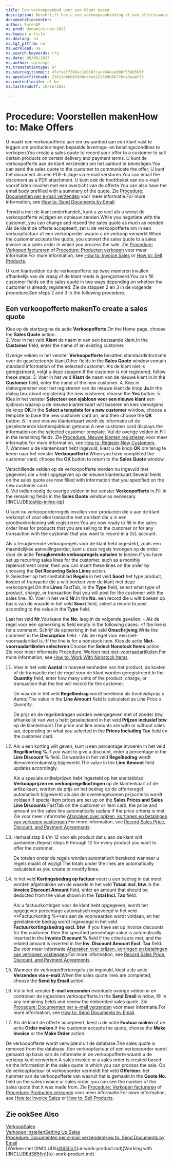```yaml
---
title: Een verkoopaanbod voor een klant maken
description: Beschrijft hoe u een verkoopaanbieding of een offerteaanvraagdocument maakt om uw aanbod aan een klant vast te leggen om producten onder bepaalde voorwaarden te verkopen.
documentationcenter: 
author: SorenGP
ms.prod: dynamics-nav-2017
ms.topic: article
ms.devlang: na
ms.tgt_pltfrm: na
ms.workload: na
ms.search.keywords: rfq
ms.date: 08/08/2017
ms.author: sgroespe
ms.translationtype: HT
ms.sourcegitcommit: 4fefaef7380ac10836fcac404eea006f55d8556f
ms.openlocfilehash: 21611abbb658ddcd4e422269db9677bca3ea4f35
ms.contentlocale: nl-be
ms.lasthandoff: 10/16/2017

---
```

# <a name="how-to-make-offers"></a><span data-ttu-id="fb880-103">Procedure: Voorstellen maken</span><span class="sxs-lookup"><span data-stu-id="fb880-103">How to: Make Offers</span></span>
<span data-ttu-id="fb880-104">U maakt een verkoopofferte aan om uw aanbod aan een klant vast te leggen om producten tegen bepaalde leverings- en betalingscondities te verkopen.</span><span class="sxs-lookup"><span data-stu-id="fb880-104">You create a sales quote to record your offer to a customer to sell certain products on certain delivery and payment terms.</span></span> <span data-ttu-id="fb880-105">U kunt de verkoopofferte aan de klant verzenden om het aanbod te bevestigen.</span><span class="sxs-lookup"><span data-stu-id="fb880-105">You can send the sales quote to the customer to communicate the offer.</span></span> <span data-ttu-id="fb880-106">U kunt het document als een PDF-bijlage via e-mail versturen.</span><span class="sxs-lookup"><span data-stu-id="fb880-106">You can email the document as a PDF attachment.</span></span> <span data-ttu-id="fb880-107">U kunt ook de hoofdtekst van de e-mail vooraf laten invullen met een overzicht van de offerte.</span><span class="sxs-lookup"><span data-stu-id="fb880-107">You can also have the email body prefilled with a summary of the quote.</span></span> <span data-ttu-id="fb880-108">Zie [Procedure: Documenten per e-mail verzenden](ui-how-send-documents-email.md) voor meer informatie.</span><span class="sxs-lookup"><span data-stu-id="fb880-108">For more information, see [How to: Send Documents by Email](ui-how-send-documents-email.md).</span></span>

<span data-ttu-id="fb880-109">Terwijl u met de klant onderhandelt, kunt u zo veel als u wenst de verkoopofferte wijzigen en opnieuw zenden.</span><span class="sxs-lookup"><span data-stu-id="fb880-109">While you negotiate with the customer, you can change and resend the sales quote as much as needed.</span></span> <span data-ttu-id="fb880-110">Als de klant de offerte accepteert, zet u de verkoopofferte om in een verkoopfactuur of een verkooporder waarin u de verkoop verwerkt.</span><span class="sxs-lookup"><span data-stu-id="fb880-110">When the customer accepts the quote, you convert the sales quote to a sales invoice or a sales order in which you process the sale.</span></span> <span data-ttu-id="fb880-111">Zie [Procedure: Verkopen factureren](sales-how-invoice-sales.md) of [Procedure: Producten verkopen](sales-how-sell-products.md) voor meer informatie.</span><span class="sxs-lookup"><span data-stu-id="fb880-111">For more information, see [How to: Invoice Sales](sales-how-invoice-sales.md) or [How to: Sell Products](sales-how-sell-products.md).</span></span>

<span data-ttu-id="fb880-112">U kunt klantvelden op de verkoopofferte op twee manieren invullen afhankelijk van de vraag of de klant reeds is geregistreerd.</span><span class="sxs-lookup"><span data-stu-id="fb880-112">You can fill customer fields on the sales quote in two ways depending on whether the customer is already registered.</span></span> <span data-ttu-id="fb880-113">Zie de stappen 2 en 3 in de volgende procedure.</span><span class="sxs-lookup"><span data-stu-id="fb880-113">See steps 2 and 3 in the following procedure.</span></span>

## <a name="to-create-a-sales-quote"></a><span data-ttu-id="fb880-114">Een verkoopofferte maken</span><span class="sxs-lookup"><span data-stu-id="fb880-114">To create a sales quote</span></span>
<span data-ttu-id="fb880-115">Kies op de startpagina de actie **Verkoopofferte**.</span><span class="sxs-lookup"><span data-stu-id="fb880-115">On the Home page,  choose the **Sales Quote** action.</span></span>  
2. <span data-ttu-id="fb880-116">Voer in het veld **Klant** de naam in van een bestaande klant.</span><span class="sxs-lookup"><span data-stu-id="fb880-116">In the **Customer** field, enter the name of an existing customer.</span></span>

   <span data-ttu-id="fb880-117">Overige velden in het venster **Verkoopofferte** bevatten standaardinformatie over de geselecteerde klant.</span><span class="sxs-lookup"><span data-stu-id="fb880-117">Other fields in the **Sales Quote** window contain standard information of the selected customer.</span></span> <span data-ttu-id="fb880-118">Als de klant niet is geregistreerd, volgt u deze stappen:</span><span class="sxs-lookup"><span data-stu-id="fb880-118">If the customer is not registered, follow these steps:</span></span>
3. <span data-ttu-id="fb880-119">Voer in het veld **Klant** de naam van de nieuwe klant in.</span><span class="sxs-lookup"><span data-stu-id="fb880-119">In the **Customer** field, enter the name of the new customer.</span></span>
4. <span data-ttu-id="fb880-120">Kies in dialoogvenster voor het registreren van de nieuwe klant de knop **Ja**.</span><span class="sxs-lookup"><span data-stu-id="fb880-120">In the dialog box about registering the new customer, choose the **Yes** button.</span></span>
5. <span data-ttu-id="fb880-121">Kies in het venster **Selecteer een sjabloon voor een nieuwe klant** een sjabloon waarop u de nieuwe klantenkaart wilt baseren en kies vervolgens de knop **OK**.</span><span class="sxs-lookup"><span data-stu-id="fb880-121">In the **Select a template for a new customer** window, choose a template to base the new customer card on, and then choose the **OK** button.</span></span>
6. <span data-ttu-id="fb880-122">In een nieuwe klantenkaart wordt de informatie uit de geselecteerde klantensjabloon getoond.</span><span class="sxs-lookup"><span data-stu-id="fb880-122">A new customer card displays the information on the selected customer template.</span></span> <span data-ttu-id="fb880-123">Vul de overige velden in.</span><span class="sxs-lookup"><span data-stu-id="fb880-123">Fill in the remaining fields.</span></span> <span data-ttu-id="fb880-124">Zie [Procedure: Nieuwe klanten registreren](sales-how-register-new-customers.md) voor meer informatie.</span><span class="sxs-lookup"><span data-stu-id="fb880-124">For more information, see [How to: Register New Customers](sales-how-register-new-customers.md).</span></span>  
7. <span data-ttu-id="fb880-125">Wanneer u de klantenkaart hebt ingevuld, kiest u de knop **OK** om terug te keren naar het venster **Verkoopofferte**.</span><span class="sxs-lookup"><span data-stu-id="fb880-125">When you have completed the customer card, choose the **OK** button to return to the **Sales Quote** window.</span></span>

   <span data-ttu-id="fb880-126">Verschillende velden op de verkoopofferte worden nu ingevuld met gegevens die u hebt opgegeven op de nieuwe klantenkaart.</span><span class="sxs-lookup"><span data-stu-id="fb880-126">Several fields on the sales quote are now filled with information that you specified on the new customer card.</span></span>  
8. <span data-ttu-id="fb880-127">Vul indien nodig de overige velden in het venster **Verkoopofferte** in.</span><span class="sxs-lookup"><span data-stu-id="fb880-127">Fill in the remaining fields in the **Sales Quote** window as necessary.</span></span> [!INCLUDE[tooltip-inline-tip](includes/tooltip-inline-tip_md.md)]  

<span data-ttu-id="fb880-128">U kunt nu verkooporderregels invullen voor producten die u aan de klant verkoopt of voor elke transactie met de klant die u in een grootboekrekening wilt registreren.</span><span class="sxs-lookup"><span data-stu-id="fb880-128">You are now ready to fill in the sales order lines for products that you are selling to the customer or for any transaction with the customer that you want to record in a G/L account.</span></span>   

<span data-ttu-id="fb880-129">Als u terugkerende verkoopregels voor de klant hebt ingesteld, zoals een maandelijkse aanvullingsorder, kunt u deze regels invoegen op de order door de actie **Terugkerende verkoopregels ophalen** te kiezen.</span><span class="sxs-lookup"><span data-stu-id="fb880-129">If you have set up recurring sales lines for the customer, such as a monthly replenishment order, then you can insert these lines on the order by choosing the **Get Recurring Sales Lines** action.</span></span>  
9. <span data-ttu-id="fb880-130">Selecteer op het sneltabblad **Regels** in het veld **Soort** het type product, kosten of transactie die u wilt boeken voor de klant met deze verkoopregel.</span><span class="sxs-lookup"><span data-stu-id="fb880-130">On the **Lines** FastTab, in the **Type** field, select what type of product, charge, or transaction that you will post for the customer with the sales line.</span></span>
10. <span data-ttu-id="fb880-131">Voer in het veld **Nr.**</span><span class="sxs-lookup"><span data-stu-id="fb880-131">In the **No.**</span></span> <span data-ttu-id="fb880-132">een record die u wilt boeken op basis van de waarde in het veld **Soort**.</span><span class="sxs-lookup"><span data-stu-id="fb880-132">field, select a record to post according to the value in the **Type** field.</span></span>

 <span data-ttu-id="fb880-133">Laat het veld **Nr.**</span><span class="sxs-lookup"><span data-stu-id="fb880-133">You leave the **No.**</span></span> <span data-ttu-id="fb880-134">leeg in de volgende gevallen: - Als de regel voor een opmerking is.</span><span class="sxs-lookup"><span data-stu-id="fb880-134">field empty in the following cases: -If the line is for a comment.</span></span> <span data-ttu-id="fb880-135">Schrijf de opmerking in het veld **Omschrijving**.</span><span class="sxs-lookup"><span data-stu-id="fb880-135">Write the comment in the **Description** field.</span></span>
 <span data-ttu-id="fb880-136">- Als de regel voor een niet-voorraadartikel is.</span><span class="sxs-lookup"><span data-stu-id="fb880-136">-If the line is for a nonstock item.</span></span> <span data-ttu-id="fb880-137">Kies de actie **Niet-voorraadartikelen selecteren**.</span><span class="sxs-lookup"><span data-stu-id="fb880-137">Choose the **Select Nonstock Items** action.</span></span> <span data-ttu-id="fb880-138">Zie voor meer informatie [Procedure: Werken met niet-voorraadartikelen](inventory-how-work-nonstock-items.md).</span><span class="sxs-lookup"><span data-stu-id="fb880-138">For more information, see [How to: Work With Nonstock Items](inventory-how-work-nonstock-items.md).</span></span>

11. <span data-ttu-id="fb880-139">Voer in het veld **Aantal** in hoeveel eenheden van het product, de kosten of de transactie met de regel voor de klant worden geregistreerd.</span><span class="sxs-lookup"><span data-stu-id="fb880-139">In the **Quantity** field, enter how many units of the product, charge, or transaction that the line will record for the customer.</span></span>

    <span data-ttu-id="fb880-140">De waarde in het veld **Regelbedrag** wordt berekend als *Eenheidsprijs* x *Aantal*.</span><span class="sxs-lookup"><span data-stu-id="fb880-140">The value in the **Line Amount** field is calculated as *Unit Price* x *Quantity*.</span></span>  

    <span data-ttu-id="fb880-141">De prijs en de regelbedragen worden weergegeven met of zonder btw, afhankelijk van wat u hebt geselecteerd in het veld **Prijzen inclusief btw** op de klantenkaart.</span><span class="sxs-lookup"><span data-stu-id="fb880-141">The price and line amounts are with or without sales tax, depending on what you selected in the **Prices Including Tax** field on the customer card.</span></span>  
12. <span data-ttu-id="fb880-142">Als u een korting wilt geven, kunt u een percentage invoeren in het veld **Regelkorting %**.</span><span class="sxs-lookup"><span data-stu-id="fb880-142">If you want to give a discount, enter a percentage in the **Line Discount %** field.</span></span> <span data-ttu-id="fb880-143">De waarde in het veld **Regelbedrag** wordt dienovereenkomstig bijgewerkt.</span><span class="sxs-lookup"><span data-stu-id="fb880-143">The value in the **Line Amount** field updates accordingly.</span></span>  

    <span data-ttu-id="fb880-144">Als u speciale artikelprijzen hebt ingesteld op het sneltabblad **Verkoopprijzen en verkoopregelkortingen** op de klantenkaart of de artikelkaart, worden de prijs en het bedrag op de offerteregel automatisch bijgewerkt als aan de overeengekomen prijscriteria wordt voldaan.</span><span class="sxs-lookup"><span data-stu-id="fb880-144">If special item prices are set up on the **Sales Prices and Sales Line Discounts** FastTab on the customer or item card, the price and amount on the sales line automatically update if the price criteria is met.</span></span> <span data-ttu-id="fb880-145">Zie voor meer informatie [Afspraken over prijzen, kortingen en betalingen van verkopen vastleggen](sales-how-record-sales-price-discount-payment-agreements.md).</span><span class="sxs-lookup"><span data-stu-id="fb880-145">For more information, see [Record Sales Price, Discount, and Payment Agreements](sales-how-record-sales-price-discount-payment-agreements.md).</span></span>  
13. <span data-ttu-id="fb880-146">Herhaal stap 9 t/m 12 voor elk product dat u aan de klant wilt aanbieden.</span><span class="sxs-lookup"><span data-stu-id="fb880-146">Repeat steps 9 through 12 for every product you want to offer the customer.</span></span>  

    <span data-ttu-id="fb880-147">De totalen onder de regels worden automatisch berekend wanneer u regels maakt of wijzigt.</span><span class="sxs-lookup"><span data-stu-id="fb880-147">The totals under the lines are automatically calculated as you create or modify lines.</span></span>  
14. <span data-ttu-id="fb880-148">In het veld **Kortingsbedrag op factuur** voert u een bedrag in dat moet worden afgetrokken van de waarde in het veld **Totaal incl. btw**.</span><span class="sxs-lookup"><span data-stu-id="fb880-148">In the **Invoice Discount Amount** field, enter an amount that should be deducted from the value shown in the **Total Incl. Tax** field.</span></span>

    <span data-ttu-id="fb880-149">Als u factuurkortingen voor de klant hebt opgegeven, wordt het opgegeven percentage automatisch ingevoegd in het veld **Factuurkorting %**als aan de voorwaarden wordt voldaan, en het gerelateerde bedrag wordt ingevoegd in het veld **Factuurkortingsbedrag excl. btw** .</span><span class="sxs-lookup"><span data-stu-id="fb880-149">If you have set up invoice discounts for the customer, then the specified percentage value is automatically inserted in the **Invoice Discount %** field if the criteria are met, and the related amount is inserted in the **Inv. Discount Amount Excl. Tax** field.</span></span> <span data-ttu-id="fb880-150">Zie voor meer informatie [Afspraken over prijzen, kortingen en betalingen van verkopen vastleggen](sales-how-record-sales-price-discount-payment-agreements.md).</span><span class="sxs-lookup"><span data-stu-id="fb880-150">For more information, see [Record Sales Price, Discount, and Payment Agreements](sales-how-record-sales-price-discount-payment-agreements.md).</span></span>
15. <span data-ttu-id="fb880-151">Wanneer de verkoopofferteregels zijn ingevuld, kiest u de actie **Verzenden via e-mail**.</span><span class="sxs-lookup"><span data-stu-id="fb880-151">When the sales quote lines are completed, choose the **Send by Email** action.</span></span>
16. <span data-ttu-id="fb880-152">Vul in het venster **E-mail verzenden** eventuele overige velden in en controleer de ingesloten verkoopofferte.</span><span class="sxs-lookup"><span data-stu-id="fb880-152">In the **Send Email** window, fill in any remaining fields and review the embedded sales quote.</span></span> <span data-ttu-id="fb880-153">Zie [Procedure: Documenten per e-mail verzenden](ui-how-send-documents-email.md) voor meer informatie.</span><span class="sxs-lookup"><span data-stu-id="fb880-153">For more information, see [How to: Send Documents by Email](ui-how-send-documents-email.md).</span></span>
17. <span data-ttu-id="fb880-154">Als de klant de offerte accepteert, kiest u de actie **Factuur maken** of de actie **Order maken**.</span><span class="sxs-lookup"><span data-stu-id="fb880-154">If the customer accepts the quote, choose the **Make Invoice** or the **Make Order** action.</span></span>

<span data-ttu-id="fb880-155">De verkoopofferte wordt verwijderd uit de database.</span><span class="sxs-lookup"><span data-stu-id="fb880-155">The sales quote is removed from the database.</span></span> <span data-ttu-id="fb880-156">Een verkoopfactuur of een verkooporder wordt gemaakt op basis van de informatie in de verkoopofferte waarin u de verkoop kunt verwerken.</span><span class="sxs-lookup"><span data-stu-id="fb880-156">A sales invoice or a sales order is created based on the information in the sales quote in which you can process the sale.</span></span> <span data-ttu-id="fb880-157">Op de verkoopfactuur of verkooporder vermeldt het veld **Offertenr.** het nummer van de verkoopofferte van waaruit het is gemaakt.</span><span class="sxs-lookup"><span data-stu-id="fb880-157">In the **Quote No.** field on the sales invoice or sales order, you can see the number of the sales quote that it was made from.</span></span> <span data-ttu-id="fb880-158">Zie [Procedure: Verkopen factureren](sales-how-invoice-sales.md) of [Procedure: Producten verkopen](sales-how-sell-products.md) voor meer informatie.</span><span class="sxs-lookup"><span data-stu-id="fb880-158">For more information, see [How to: Invoice Sales](sales-how-invoice-sales.md) or [How to: Sell Products](sales-how-sell-products.md).</span></span>

## <a name="see-also"></a><span data-ttu-id="fb880-159">Zie ook</span><span class="sxs-lookup"><span data-stu-id="fb880-159">See Also</span></span>
[<span data-ttu-id="fb880-160">Verkoop</span><span class="sxs-lookup"><span data-stu-id="fb880-160">Sales</span></span>](sales-manage-sales.md)  
[<span data-ttu-id="fb880-161">Verkopen instellen</span><span class="sxs-lookup"><span data-stu-id="fb880-161">Setting Up Sales</span></span>](sales-setup-sales.md)  
[<span data-ttu-id="fb880-162">Procedure: Documenten per e-mail verzenden</span><span class="sxs-lookup"><span data-stu-id="fb880-162">How to: Send Documents by Email</span></span>](ui-how-send-documents-email.md)  
<span data-ttu-id="fb880-163">[Werken met [!INCLUDE[d365fin](includes/d365fin_md.md)]](ui-work-product.md)</span><span class="sxs-lookup"><span data-stu-id="fb880-163">[Working with [!INCLUDE[d365fin](includes/d365fin_md.md)]](ui-work-product.md)</span></span>


